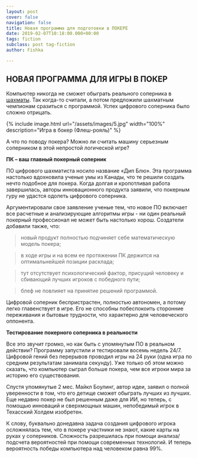```yaml
---
layout: post
cover: false
navigation: false
title: Новая программа для подготовки в ПОКЕРЕ
date: 2019-02-07T10:18:00.000+00:00
tags: fiction
subclass: post tag-fiction
author: Fishka

---
```

## НОВАЯ ПРОГРАММА ДЛЯ ИГРЫ В ПОКЕР

Компьютер никогда не сможет обыграть реального соперника в [шахматы](https://www.chess.com/ru/play/computer "шахматы"). Так когда-то считали, а потом предложили шахматным чемпионам сразиться с программой. Успех цифрового соперника было сложно отрицать.

{% include image.html url="/assets/images/5.jpg" width="100%" description="Игра в бокер (Флеш-рояль)" %}

А что по поводу покера? Можно ли считать машину серьезным соперником в этой непростой логической игре?

**ПК – ваш главный покерный соперник**

ПО цифрового шахматиста носило название «Дип Блю». Эта программа настолько вдохновила ученые умы из Канады, что те решили создать нечто подобное для покера. Когда долгая и кропотливая работа завершилась, авторы инновационного продукта заявили, что покерным гуру не удастся одолеть цифрового соперника.

Аргументировали свое заявление ученые тем, что новое ПО включает все расчетные и анализирующие алгоритмы игры - ни один реальный покерный профессионал не может быть настолько хорош.  Создатели добавили также, что:

> новый продукт полностью подчиняет себе математическую модель покера;

> в ходе игры и на всем ее протяжении ПК держится на оптимальнейшей позиции расклада;

> тут отсутствует психологический фактор, присущий человеку и сбивающий лучших игроков с победного пути;

> блеф не повлияет на принятие решений программой.

Цифровой соперник беспристрастен, полностью автономен, а потому легко главенствует в игре. Его не способны побеспокоить сторонние переживания и бытовые трудности, что характерно для человеческого оппонента.

**Тестирование покерного соперника в реальности**

Все это звучит громко, но как быть с упомянутым ПО в реальном действии? Программу запустили и тестировали восемь недель 24/7. Цифровой гений без перерывов проводил игры на 24 руки (одна игра по средним результатам занимала секунду). Уже только об этом можно сказать, что компьютер сыграл больше покера, чем все игроки мира за историю его существования.

Спустя упомянутые 2 мес. Майкл Боулинг, автор идеи, заявил о полной уверенности в том, что его детище сможет обыграть лучших из лучших. Еще недавно покер не был решенным даже для ИИ, но теперь, с помощью инноваций и сверхмощных машин, непобедимый игрок в Техасский Холдем изобретен.

К слову, буквально донедавна задача создания цифрового игрока осложнялась тем, что в покере участники не знают, какие карты на руках у соперников. Сложность разрешилась при помощи анализа/подсчета вероятностей при помощи современных технологий. И теперь вероятность победы компьютера над человеком равна 99%.